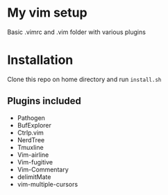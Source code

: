 # My vim setup
Basic .vimrc and .vim folder with various plugins

# Installation
Clone this repo on home directory and run `install.sh`

## Plugins included
- Pathogen
- BufExplorer
- Ctrlp.vim
- NerdTree
- Tmuxline
- Vim-airline
- Vim-fugitive
- Vim-Commentary
- delimitMate
- vim-multiple-cursors
